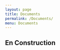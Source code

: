 ```yaml
---
layout: page
title: Documents
permalink: /Documents/
menu: Documents
---
```


<h2> En Construction </h2>
